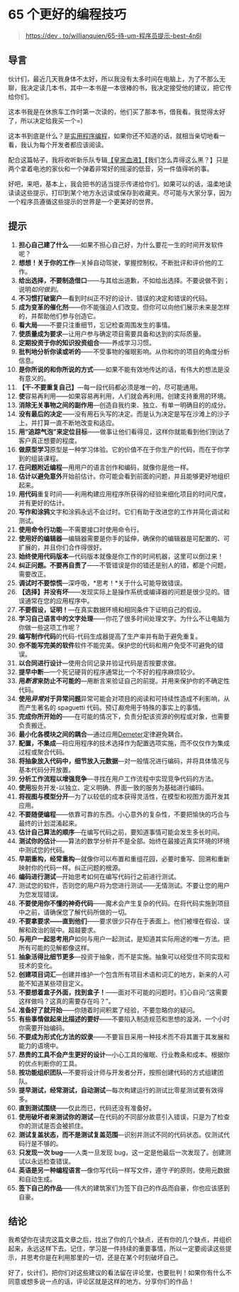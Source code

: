 # 65 个更好的编程技巧

> [https://dev . to/willianquien/65-待-um-程序员提示-best-4n6l](https://dev.to/willianjusten/65-dicas-para-ser-um-programador-melhor-4n6l)

## [](#introdu%C3%A7%C3%A3o)导言

伙计们，最近几天我身体不太好，所以我没有太多时间在电脑上，为了不那么无聊，我决定读几本书，其中一本书是一本很棒的书，我决定接受他的建议，把它传给你们。

这本书我是在休旅车工作时第一次读的，他们买了那本书，借我看。我觉得太好了，所以决定给我买一个=)

这本书到底是什么？是[实用程序编程](https://www.amazon.com.br/Pragmatic-Programmer-Journeyman-Master/dp/020161622X)，如果你还不知道的话，就相当亲切地看一看，我认为每个开发者都应该阅读。

配合这篇帖子，我将收听新乐队专辑[【皇家血液】](https://open.spotify.com/album/3Rz6kF8eGqrDOEteo5YsBj)【我们怎么弄得这么黑？】只是两个拿着电池的家伙和一个弹着非常好的摇滚的低音，另一件值得听的事。

好吧，来吧，基本上，我会把书的适当提示传递给你们。如果可以的话，温柔地读读读这些提示，打印到某个地方永远读或保存到收藏夹。尽可能与大家分享，因为一个程序员遵循这些提示的世界是一个更美好的世界。

## [](#dicas)提示

1.  **担心自己建了什么**——如果不担心自己好，为什么要花一生的时间开发软件呢？
2.  **想想！关于你的工作**—关掉自动驾驶，掌握控制权。不断批评和评价他的工作。
3.  **给出选择，不要制造借口**——与其给出道歉，不如给出选择。不要说做不到；说明*如何做到*。
4.  **不习惯打破窗户**—看到时纠正不好的设计、错误的决定和错误的代码。
5.  **成为变革的催化剂**——你不能强迫人们改变。但你可以向他们展示未来是怎样的，并帮助他们参与创造它。
6.  **看大局**——不要只注重细节，忘记检查周围发生的事情。
7.  **使质量成为要求**—让用户参与确定项目需要具备和达到的实际质量。
8.  **定期投资于你的知识投资组合**——养成学习习惯。
9.  **批判地分析你读或听的**——不受事物的催眠影响。从你和你的项目的角度分析信息。
10.  **是你所说的和你所说的方式**——如果不能有效地传达的话，有伟大的想法是没有意义的。
11.  **【干-不要重复自己】**—每一段代码都必须是唯一的，尽可能通用。
12.  **使**容易再利用——如果容易再利用，人们就会再利用。创建支持重用的环境。
13.  **消除无关事物之间的副作用**—创造自我约束、独立、有单一明确目的的成分。
14.  **没有最后的决定**——没有用石头写的决定。而是认为决定是写在沙滩上的沙子上，并打算一直不断地改变和适应。
15.  **用“追踪气泡”来定位目标**——做事让他们看得见，这样你就能看到他们到达了客户真正想要的程度。
16.  **做原型学习**原型是一种学习体验。它的价值不在于你生产的代码，而在于你学到的组装课程。
17.  **在问题附近编程**—用用户的语言创作和编码，就像你是他一样。
18.  **估计以避免意外**开始前估计。你可能会看到前面的问题，并且能够更好地组织起来。
19.  **用代码**重复时间——利用构建应用程序所获得的经验来细化项目的时间尺度，并有更好的估计。
20.  **写作和涂鸦**文字和涂鸦永远不会过时。它们有助于改进您的工作并简化调试和测试。
21.  **使用命令行功能**—不需要接口时使用命令行。
22.  **使用好的编辑器**—编辑器需要是你手的延伸，确保你的编辑器是可配置的、可扩展的，并且你们合作得很好。
23.  **始终使用代码版本**—代码版本就像是你工作的时间机器，这里可以倒过来！
24.  **纠正问题。不要再自责了**——不管错误是你的错还是别人的错，都是个问题，需要改正。
25.  **调试时不要惊慌**—深呼吸，*思考！*关于什么可能导致错误。
26.  **【选择】并没有坏**——发现实际上是操作系统或编译器的问题是很少见的。错误通常在您的应用程序中。
27.  **不要假设，证明！**—在真实数据环境和相同条件下证明自己的假设。
28.  **学习自己语言中的文字处理**——你花了很多时间处理文字。为什么不让电脑为你做一些这项工作呢？
29.  **编写制作代码**的代码-代码生成器提高了生产率并有助于避免重复。
30.  **你不能写完美的软件**软件不能完美。保护您的代码和用户免受不可避免的错误。
31.  **以合同进行设计**—使用合同记录并验证代码是否按要求做。
32.  **提早中断**—一个死记硬背的程序通常比一个不好的程序麻烦较少。
33.  **用*断言*来防止不可能的**—用断言来验证自己的前提。并用来保护你的不确定性代码。
34.  **使用*异常*对于异常问题**异常可能会对项目的阅读和可持续性造成不利影响，从而产生著名的 spaguetti 代码。预订*豁免*用于特殊的事实上的事情。
35.  **完成你所开始的**——在可能的情况下，负责分配该资源的例程或对象，也需要负责搬迁。
36.  **最小化各模块之间的耦合**—通过应用[Demeter](https://en.wikipedia.org/wiki/Law_of_Demeter)定律避免耦合。
37.  **配置，不集成**—将应用程序的技术选择作为配置选项实施，而不仅仅作为集成过程或聚合代码。
38.  **将抽象放入代码中，细节放入元数据**—对一般情况进行编码，并将具体情况与基本代码分开放置。
39.  **分析工作流程以增强竞争**—寻找在用户工作流程中实现竞争代码的方法。
40.  **使用**服务开发-以独立、定义明确、界面一致的服务为基础进行编码。
41.  **将视图与模型分开**—为了以较低的成本获得灵活性，在模型和视图方面开发其应用。
42.  **不要随便编程**——依靠可靠的东西。小心意外的复杂性，不要把愉快的巧合与最终的计划混淆起来。
43.  **估计自己算法的顺序**—在编写代码之前，要知道事情可能会发生多长时间。
44.  **测试你的估计**——算法的数学分析并不是全部。始终在最接近真实环境的环境中测试您的代码。
45.  **早期重构，经常重构**—就像你可以布置和重组花园，必要时重写、回溯和重新映射你的代码一样。纠正问题的根源。
46.  **编码进行测试**—开始思考如何在编写代码行之前进行测试。
47.  测试您的软件，否则您的用户将为您进行测试——无情测试。不要让您的用户为您发现错误。
48.  **不要使用你不懂的神奇代码**——魔术会产生复杂的代码。在将代码实施到项目中之前，请确保您了解代码所做的一切。
49.  **不要拿要求——直到他们**——要求很少只存在于表面上。他们被埋在假设、误解和政治的层中。超越要求。
50.  **与用户一起思考用户**如何与用户一起测试，是知道其实际用途的唯一方法。把所有可能的见解都像这样。
51.  **抽象活得比细节更多**—投资于抽象，而不是实施。抽象可以经受住不同实现和技术的变化。
52.  **创建项目词汇**—创建并维护一个包含所有项目术语和词汇的地方，新来的人可能不知道某些项目定义。
53.  **不要想着盒子外面，找到盒子！**——面对不可能的问题时。扪心自问:“这需要这样做吗？这真的需要存在吗？”。
54.  **准备好了就开始**——你随着时间积累了经验，不要忽略你的疑问。
55.  **有些事情做起来比描述的要好**——不要陷入制造规范和思想的漩涡，一个小时你需要开始编码。
56.  **不要成为形式化方法的奴隶**——不要盲目采用一种技术而不将其置于其发展和能力的语境中。
57.  **昂贵的工具不会产生更好的设计**—小心工具的催眠、行业教条和成本。根据你的优点判断你的工具。
58.  **按功能组织团队**—不要将设计师与开发者分开，按照创建代码的方式组建团队。
59.  **提早测试，经常测试，自动测试**—每次构建运行的测试比零星测试要有效得多。
60.  **直到测试围绕**——仅此而已，代码还没有准备好。
61.  **使用破坏者来测试你的测试**—在代码的不同部分故意引入错误，只是为了检查你的测试是否会被抓住。
62.  **测试复盖状态，而不是测试复盖范围**—识别并测试不同的代码状态。仅测试代码行是不够的。
63.  **只发现一次 bug**——人类一旦发现 bug，这一定是他最后一次发现了。创建测试以永远检查错误。
64.  **英语是另一种编程语言**—像你写代码一样写文件，遵守*干*的原则，使用元数据和自动生成。
65.  **签下自己的作品**——伟大的建筑家们为签下自己的作品而自豪，你也应该感到自豪。

## [](#conclus%C3%A3o)结论

我希望你在读完这篇文章之后，找出了你的几个缺点，还有你的几个缺点，并组织起来，永远这样下去。记住，学习是一件持续的重要事情，所以一定要阅读这些提示，并思考你是在利用那里的一切，还是在某个时刻破坏自己。

好了，伙计们，把你们对这些建议的看法留在评论里，也要批判！如果你有什么不同意或想多说一点的话，评论区就是这样的地方。分享你们的作品！